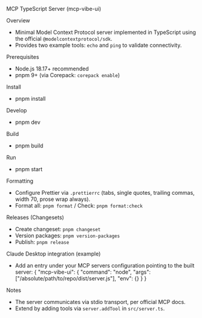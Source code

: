 MCP TypeScript Server (mcp-vibe-ui)

Overview

- Minimal Model Context Protocol server implemented in TypeScript
  using the official `@modelcontextprotocol/sdk`.
- Provides two example tools: `echo` and `ping` to validate
  connectivity.

Prerequisites

- Node.js 18.17+ recommended
- pnpm 9+ (via Corepack: `corepack enable`)

Install

- pnpm install

Develop

- pnpm dev

Build

- pnpm build

Run

- pnpm start

Formatting

- Configure Prettier via `.prettierrc` (tabs, single quotes, trailing
  commas, width 70, prose wrap always).
- Format all: `pnpm format` / Check: `pnpm format:check`

Releases (Changesets)

- Create changeset: `pnpm changeset`
- Version packages: `pnpm version-packages`
- Publish: `pnpm release`

Claude Desktop integration (example)

- Add an entry under your MCP servers configuration pointing to the
  built server: { "mcp-vibe-ui": { "command": "node", "args":
  ["/absolute/path/to/repo/dist/server.js"], "env": {} } }

Notes

- The server communicates via stdio transport, per official MCP docs.
- Extend by adding tools via `server.addTool` in `src/server.ts`.
